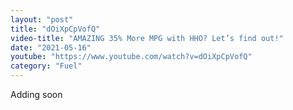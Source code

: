 ```yaml
---
layout: "post"
title: "dOiXpCpVofQ"
video-title: "AMAZING 35% More MPG with HHO? Let’s find out!"
date: "2021-05-16"
youtube: "https://www.youtube.com/watch?v=dOiXpCpVofQ"
category: "Fuel"
---
```

<div class="space-y-1"><p class="text-gray-400">Adding soon</p></div>